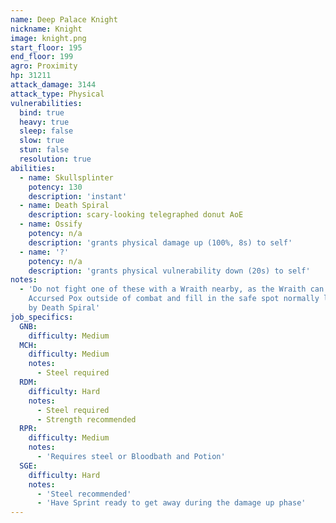 ```yaml
---
name: Deep Palace Knight
nickname: Knight
image: knight.png
start_floor: 195
end_floor: 199
agro: Proximity
hp: 31211
attack_damage: 3144
attack_type: Physical
vulnerabilities:
  bind: true
  heavy: true
  sleep: false
  slow: true
  stun: false
  resolution: true
abilities:
  - name: Skullsplinter
    potency: 130
    description: 'instant'
  - name: Death Spiral
    description: scary-looking telegraphed donut AoE
  - name: Ossify
    potency: n/a
    description: 'grants physical damage up (100%, 8s) to self'
  - name: '?'
    potency: n/a
    description: 'grants physical vulnerability down (20s) to self'
notes:
  - 'Do not fight one of these with a Wraith nearby, as the Wraith can cast
    Accursed Pox outside of combat and fill in the safe spot normally left
    by Death Spiral'
job_specifics:
  GNB:
    difficulty: Medium
  MCH:
    difficulty: Medium
    notes:
      - Steel required
  RDM:
    difficulty: Hard
    notes:
      - Steel required
      - Strength recommended
  RPR:
    difficulty: Medium
    notes:
      - 'Requires steel or Bloodbath and Potion'
  SGE:
    difficulty: Hard
    notes:
      - 'Steel recommended'
      - 'Have Sprint ready to get away during the damage up phase'
---
```

